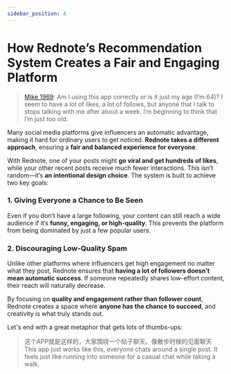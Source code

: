 ```yaml
---
sidebar_position: 4
---
```


# How Rednote’s Recommendation System Creates a Fair and Engaging Platform  

> [Mike 1969](http://xhslink.com/a/Bewzfb06uX14): 
> Am I using this app correctly or is it just my age (I’m 64)? I seem to have a lot of likes, a lot of follows, but anyone that I talk to stops talking with me after about a week. I’m beginning to think that I’m just too old.

Many social media platforms give influencers an automatic advantage, making it hard for ordinary users to get noticed. **Rednote takes a different approach**, ensuring a **fair and balanced experience for everyone**.  

With Rednote, one of your posts might **go viral and get hundreds of likes**, while your other recent posts receive much fewer interactions. This isn’t random—it’s **an intentional design choice**. The system is built to achieve two key goals:  

### 1. Giving Everyone a Chance to Be Seen  
Even if you don’t have a large following, your content can still reach a wide audience if it’s **funny, engaging, or high-quality**. This prevents the platform from being dominated by just a few popular users.  

### 2. Discouraging Low-Quality Spam  
Unlike other platforms where influencers get high engagement no matter what they post, Rednote ensures that **having a lot of followers doesn’t mean automatic success**. If someone repeatedly shares low-effort content, their reach will naturally decrease.  

By focusing on **quality and engagement rather than follower count**, Rednote creates a space where **anyone has the chance to succeed**, and creativity is what truly stands out.

Let's end with a great metaphor that gets lots of thumbs-ups:

> 这个APP就是这样的，大家围绕一个帖子聊天。像散步时候的见面聊天
> This app just works like this, everyone chats around a single post. It feels just like running into someone for a casual chat while taking a walk.